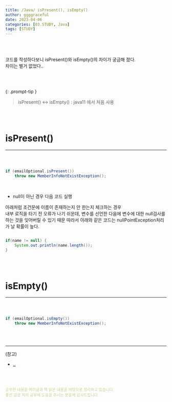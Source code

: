 ```yaml
---
title: /Java/ isPresent(), isEmpty()
author: ggggraceful
date: 2023-04-06
categories: [03.STUDY, Java]
tags: [STUDY]
---
```


<br/>
<br/>

코드를 작성하다보니 isPresent()와 isEmpty()의 차이가 궁금해 졌다.  
차이는 별거 없었다..  

<br/>
<br/>

{: .prompt-tip }
> isPresent() <-> isEmpty() : java11 에서 처음 사용

<br/>
<br/>

# isPresent()

---
<br/>

```java

if (emailOptional.isPresent()) 
	throw new MemberInfoNotExistException();

```

<br/>

- null이 아닌 경우 다음 코드 실행


아래처럼 조건문에 이름이 존재하는지 안 한는지 체크하는 경우   
내부 로직을 타기 전 오류가 나기 쉬운데,
변수를 선언한 다음에 변수에 대한 null검사를 하는 것을 잊어버릴 수 있기 때문
따라서 아래와 같은 코드는 nullPointException처리가 날 확률이 높다.

```java

if(name != null) {
    System.out.println(name.length());
}

```

<br/>
<br/>


# isEmpty()

---

<br/>

```java

if (emailOptional.isEmpty()) 
	throw new MemberInfoNotExistException();

```

<br/>
<br/>

---

(참고)

- [..](../../../..)

<br/>
<br/>

<span style="font-size: 12px; color:  #cbce91"> 공부한 내용을 여러글과 책 읽은 내용을 바탕으로 정리하고 있습니다.</span>  
<span style="font-size: 12px; color:  #cbce91"> 좋은 글로 저의 공부에 도움을 주시는 분들께 감사드립니다. </span>

<!--

❤️면접예상질문 ❤️

-->

